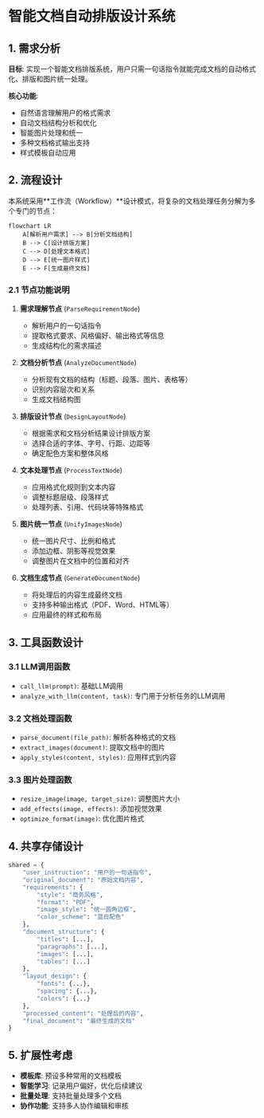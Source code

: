# 智能文档自动排版设计系统

## 1. 需求分析

**目标**: 实现一个智能文档排版系统，用户只需一句话指令就能完成文档的自动格式化、排版和图片统一处理。

**核心功能**:
- 自然语言理解用户的格式需求
- 自动文档结构分析和优化
- 智能图片处理和统一
- 多种文档格式输出支持
- 样式模板自动应用

## 2. 流程设计

本系统采用**工作流（Workflow）**设计模式，将复杂的文档处理任务分解为多个专门的节点：

```mermaid
flowchart LR
    A[解析用户需求] --> B[分析文档结构]
    B --> C[设计排版方案]
    C --> D[处理文本格式]
    D --> E[统一图片样式]
    E --> F[生成最终文档]
```

### 2.1 节点功能说明

1. **需求理解节点** (`ParseRequirementNode`)
   - 解析用户的一句话指令
   - 提取格式要求、风格偏好、输出格式等信息
   - 生成结构化的需求描述

2. **文档分析节点** (`AnalyzeDocumentNode`)
   - 分析现有文档的结构（标题、段落、图片、表格等）
   - 识别内容层次和关系
   - 生成文档结构图

3. **排版设计节点** (`DesignLayoutNode`)
   - 根据需求和文档分析结果设计排版方案
   - 选择合适的字体、字号、行距、边距等
   - 确定配色方案和整体风格

4. **文本处理节点** (`ProcessTextNode`)
   - 应用格式化规则到文本内容
   - 调整标题层级、段落样式
   - 处理列表、引用、代码块等特殊格式

5. **图片统一节点** (`UnifyImagesNode`)
   - 统一图片尺寸、比例和格式
   - 添加边框、阴影等视觉效果
   - 调整图片在文档中的位置和对齐

6. **文档生成节点** (`GenerateDocumentNode`)
   - 将处理后的内容生成最终文档
   - 支持多种输出格式（PDF、Word、HTML等）
   - 应用最终的样式和布局

## 3. 工具函数设计

### 3.1 LLM调用函数
- `call_llm(prompt)`: 基础LLM调用
- `analyze_with_llm(content, task)`: 专门用于分析任务的LLM调用

### 3.2 文档处理函数
- `parse_document(file_path)`: 解析各种格式的文档
- `extract_images(document)`: 提取文档中的图片
- `apply_styles(content, styles)`: 应用样式到内容

### 3.3 图片处理函数
- `resize_image(image, target_size)`: 调整图片大小
- `add_effects(image, effects)`: 添加视觉效果
- `optimize_format(image)`: 优化图片格式

## 4. 共享存储设计

```python
shared = {
    "user_instruction": "用户的一句话指令",
    "original_document": "原始文档内容",
    "requirements": {
        "style": "商务风格",
        "format": "PDF",
        "image_style": "统一圆角边框",
        "color_scheme": "蓝白配色"
    },
    "document_structure": {
        "titles": [...],
        "paragraphs": [...],
        "images": [...],
        "tables": [...]
    },
    "layout_design": {
        "fonts": {...},
        "spacing": {...},
        "colors": {...}
    },
    "processed_content": "处理后的内容",
    "final_document": "最终生成的文档"
}
```

## 5. 扩展性考虑

- **模板库**: 预设多种常用的文档模板
- **智能学习**: 记录用户偏好，优化后续建议
- **批量处理**: 支持批量处理多个文档
- **协作功能**: 支持多人协作编辑和审核